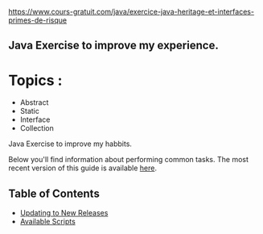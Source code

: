 https://www.cours-gratuit.com/java/exercice-java-heritage-et-interfaces-primes-de-risque

## Java Exercise to improve my experience.

# Topics :
* Abstract
* Static
* Interface
* Collection

Java Exercise to improve my habbits.


Below you'll find information about performing common tasks. The most recent version of this guide is available [here](https://github.com/react-community/create-react-native-app/blob/master/react-native-scripts/template/README.md).

## Table of Contents

* [Updating to New Releases](#updating-to-new-releases)
* [Available Scripts](#available-scripts)